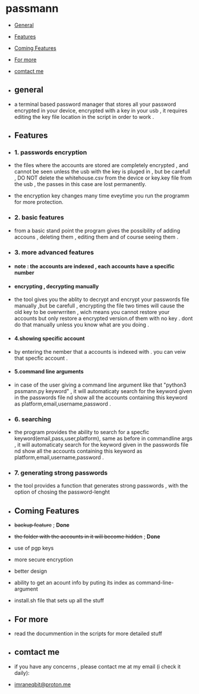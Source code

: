 # passmann


 - [General](#General) 
 - [Features](#Features) 
 - [Coming Features](#Coming-Features) 
 - [For more](#For-more) 
 - [comtact me](#comtact-me) 


 - ## general
- a terminal based password manager that stores all your password encrypted in your device,  encrypted with a key in your usb , it requires editing the key file location in the script in order to work .
- ## Features
- ### 1. passwords encryption
- the files where the accounts are stored are completely encrypted , and cannot be seen unless the usb with the key is pluged in , but be carefull , DO NOT delete the whitehouse.csv from the  device or key.key file from the usb , the passes in this case are lost permanently.
-  the encryption key changes many time eveytime you run the programm for more protection.
- ### 2. basic features
- from a basic stand point the program gives the possibility of adding accouns , deleting them , editing them and of course seeing them .
- ### 3. more advanced features
- #### note : the accounts are indexed , each accounts have a specific number
- #### encrypting , decrypting manually
- the tool gives you the ablity to decrypt and encrypt your passwords file manually ,but be carefull , encrypting the file two times will cause the old key to be overwrriten , wich means you cannot restore your accounts but only restore a encrypted version.of them with no key . dont do that manually unless you know what are you doing .
- #### 4.showing specific account
- by entering the nember that a accounts is indexed with . you can veiw that specfic account .
- #### 5.command line arguments 
- in case of the  user giving a command line argument like that "python3 pssmann.py keyword" , it will automaticaty search for the keyword given in the passwords file nd show all the accounts containing this keyword as platform,email,username,password .
- ### 6. searching 
- the program provides the ability to search for a specfic keyword(email,pass,user,platform), same as before in commandline args , it will automaticaty search for the keyword given in the passwords file nd show all the accounts containing this keyword as platform,email,username,password .
- ### 7. generating strong passwords
- the tool provides a function that generates strong passwords , with the option of chosing the password-lenght
- ## Coming Features
- ~~backup feature~~ ; **Done**
- ~~the folder with the accounts in it will  become hidden~~ ; **Done**
- use of pgp keys
- more secure encryption 
- better design 
- ability to get an acount info by puting its index as command-line-argument
- install.sh file that sets up all the stuff
- ## For more 
- read the docummention in the scripts for more detailed stuff
- ## comtact me 
- if you have any concerns , please contact me at my email (i check it daily):
- imraneqbit@proton.me 
